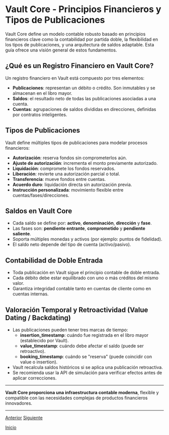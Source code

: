 # Vault Core - Principios Financieros y Tipos de Publicaciones

Vault Core define un modelo contable robusto basado en principios financieros clave como la contabilidad por partida doble, la flexibilidad en los tipos de publicaciones, y una arquitectura de saldos adaptable. Esta guía ofrece una visión general de estos fundamentos.

## ¿Qué es un Registro Financiero en Vault Core?

Un registro financiero en Vault está compuesto por tres elementos:

* **Publicaciones**: representan un débito o crédito. Son inmutables y se almacenan en el libro mayor.
* **Saldos**: el resultado neto de todas las publicaciones asociadas a una cuenta.
* **Cuentas**: agrupaciones de saldos divididas en direcciones, definidas por contratos inteligentes.

## Tipos de Publicaciones

Vault define múltiples tipos de publicaciones para modelar procesos financieros:

* **Autorización**: reserva fondos sin comprometerlos aún.
* **Ajuste de autorización**: incrementa el monto previamente autorizado.
* **Liquidación**: compromete los fondos reservados.
* **Liberación**: revierte una autorización parcial o total.
* **Transferencia**: mueve fondos entre cuentas.
* **Acuerdo duro**: liquidación directa sin autorización previa.
* **Instrucción personalizada**: movimiento flexible entre cuentas/fases/direcciones.

## Saldos en Vault Core

* Cada saldo se define por: **activo**, **denominación**, **dirección** y **fase**.
* Las fases son: **pendiente entrante**, **comprometido** y **pendiente saliente**.
* Soporta múltiples monedas y activos (por ejemplo: puntos de fidelidad).
* El saldo neto depende del tipo de cuenta (activo/pasivo).

## Contabilidad de Doble Entrada

* Toda publicación en Vault sigue el principio contable de doble entrada.
* Cada débito debe estar equilibrado con uno o más créditos del mismo valor.
* Garantiza integridad contable tanto en cuentas de cliente como en cuentas internas.

## Valoración Temporal y Retroactividad (Value Dating / Backdating)

* Las publicaciones pueden tener tres marcas de tiempo:
  * **insertion_timestamp**: cuándo fue registrada en el libro mayor (establecido por Vault).
  * **value_timestamp**: cuándo debe afectar el saldo (puede ser retroactivo).
  * **booking_timestamp**: cuándo se "reserva" (puede coincidir con value o insertion).
* Vault recalcula saldos históricos si se aplica una publicación retroactiva.
* Se recomienda usar la API de simulación para verificar efectos antes de aplicar correcciones.

---

**Vault Core proporciona una infraestructura contable moderna**, flexible y compatible con las necesidades complejas de productos financieros innovadores.

---

[Anterior](https://github.com/wilfredoha/vault-core/blob/main/Vault%20Core%20Fundamentals/03_Vault%20Core%20Key%20Resources%20and%20Data%20Model.md) [Siguiente](https://github.com/wilfredoha/vault-core/blob/main/Vault%20Core%20Fundamentals/05_Vault%20Core%20Product%20and%20Integration%20Libraries.md)

[Inicio](https://github.com/wilfredoha/vault-core/tree/main)
